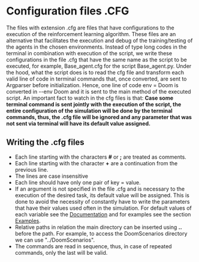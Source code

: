 # Configuration files .CFG
The files with extension .cfg are files that have configurations to the execution of the reinforcement learning algorithm. These files are an alternative that facilitates the execution and debug of the training/testing of the agents in the chosen environments. Instead of type long codes in the terminal in combination with execution of the script, we write these configurations in the file .cfg that have the same name as the script to be executed, for example, Base_agent.cfg for the script Base_agent.py. Under the hood, what the script does is to read the cfg file and transform each valid line of code in terminal commands that, once converted, are sent to Argparser before initialization. Hence, one line of code env = Doom is converted in --env Doom and it is sent to the main method of the executed script. An important fact to watch in the cfg files is that: **Case some terminal command is sent jointly with the execution of the script, the entire configuration of the simulation will be done by the terminal commands, thus, the .cfg file will be ignored and any parameter that was not sent via terminal will have its default value assigned.** 

## Writing the .cfg files
- Each line starting with the characters **#** or **;** are treated as comments.
- Each line starting with the character **+** are a continuation from the previous line. 
- The lines are case insensitive
- Each line should have only one pair of key = value.
- If an argument is not specified in the file .cfg and is necessary to the execution of the desired task, its default value will be assigned. This is done to avoid the necessity of constantly have to write the parameters that have their values used often in the simulation. For default values of each variable
see the [Documentation](https://github.com/Leonardo-Viana/Reinforcement-Learning/blob/master/docs/doc.md) and for examples see the section [Examples](https://github.com/Leonardo-Viana/Reinforcement-Learning/blob/master/docs/examples.md).
- Relative paths in relation the main directory can be inserted using **..** before the path. For example, to access the DoomScenarios directory we can use "../DoomScenarios".
- The commands are read in sequence, thus, in case of repeated commands, only the last will be valid. 
